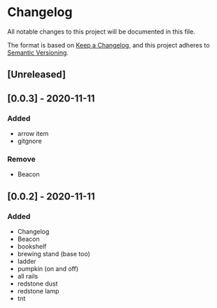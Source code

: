 # Changelog
All notable changes to this project will be documented in this file.

The format is based on [Keep a Changelog](https://keepachangelog.com/en/1.0.0/),
and this project adheres to [Semantic Versioning](https://semver.org/spec/v2.0.0.html).

## [Unreleased]


## [0.0.3] - 2020-11-11
### Added
- arrow item
- gitgnore

### Remove
- Beacon

## [0.0.2] - 2020-11-11
### Added
- Changelog
- Beacon
- bookshelf
- brewing stand (base too)
- ladder
- pumpkin (on and off)
- all rails
- redstone dust
- redstone lamp
- tnt